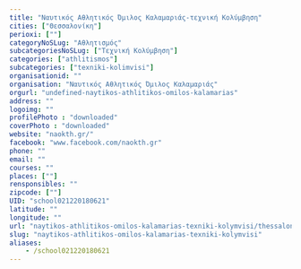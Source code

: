 ```yaml
---
title: "Ναυτικός Αθλητικός Όμιλος Καλαμαριάς-τεχνική Κολύμβηση"
cities: ["Θεσσαλονίκη"]
perioxi: [""]
categoryNoSLug: "Αθλητισμός"
subcategoriesNoSLug: ["Τεχνική Κολύμβηση"]
categories: ["athlitismos"]
subcategories: ["texniki-kolimvisi"]
organisationid: ""
organisation: "Ναυτικός Αθλητικός Όμιλος Καλαμαριάς"
orgurl: "undefined-naytikos-athlitikos-omilos-kalamarias"
address: ""
logoimg: ""
profilePhoto : "downloaded"
coverPhoto : "downloaded"
website: "naokth.gr/"
facebook: "www.facebook.com/naokth.gr"
phone: ""
email: ""
courses: ""
places: [""]
rensponsibles: ""
zipcode: [""]
UID: "school021220180621"
latitude: ""
longitude: ""
url: "naytikos-athlitikos-omilos-kalamarias-texniki-kolymvisi/thessaloniki/athlitismos/texniki-kolimvisi"
slug: "naytikos-athlitikos-omilos-kalamarias-texniki-kolymvisi"
aliases:
    - /school021220180621
---
```





